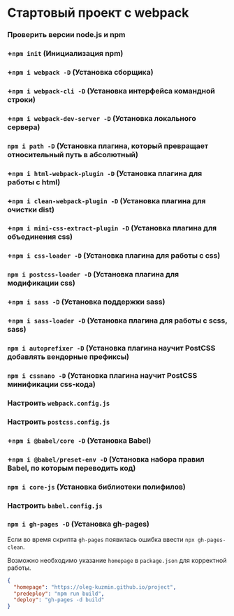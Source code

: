 # Стартовый проект с webpack

### Проверить версии node.js и npm

### +`npm init` (Инициализация npm)

### +`npm i webpack -D` (Установка сборщика)

### +`npm i webpack-cli -D` (Установка интерфейса командной строки)

### +`npm i webpack-dev-server -D` (Установка локального сервера)

### `npm i path -D` (Установка плагина, который превращает относительный путь в абсолютный)

### +`npm i html-webpack-plugin -D` (Установка плагина для работы с html)

### +`npm i clean-webpack-plugin -D` (Установка плагина для очистки dist)

### +`npm i mini-css-extract-plugin -D` (Установка плагина для объединения css)

### +`npm i css-loader -D` (Установка плагина для работы с css)

### `npm i postcss-loader -D` (Установка плагина для модификации css)

### +`npm i sass -D` (Установка поддержки sass)

### +`npm i sass-loader -D` (Установка плагина для работы c scss, sass)

### `npm i autoprefixer -D` (Установка плагина научит PostCSS добавлять вендорные префиксы)

### `npm i cssnano -D` (Установка плагина научит PostCSS минификации css-кода)

### Настроить `webpack.config.js`

### Настроить `postcss.config.js`

### +`npm i @babel/core -D` (Установка Babel)

### +`npm i @babel/preset-env -D` (Установка набора правил Babel, по которым переводить код)

### `npm i core-js` (Установка библиотеки полифилов)

### Настроить `babel.config.js`

### `npm i gh-pages -D` (Установка gh-pages)

Если во время скрипта `gh-pages` появилась ошибка ввести `npx gh-pages-clean`.

Возможно необходимо указание `homepage` в `package.json` для корректной работы.

```json
{
  "homepage": "https://oleg-kuzmin.github.io/project",
  "predeploy": "npm run build",
  "deploy": "gh-pages -d build"
}
```

